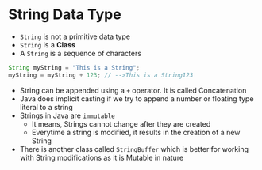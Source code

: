 # String Data Type

- `String` is not a primitive data type
- `String` is a **Class**
- A `String` is a sequence of characters

```java
String myString = "This is a String";
myString = myString + 123; // -->This is a String123
```

- String can be appended using a `+` operator. It is called Concatenation
- Java does implicit casting if we try to append a number or floating type literal to a string
- Strings in Java are `immutable`
  - It means, Strings cannot change after they are created
  - Everytime a string is modified, it results in the creation of a new String
- There is another class called `StringBuffer` which is better for working with String modifications as it is Mutable in nature
